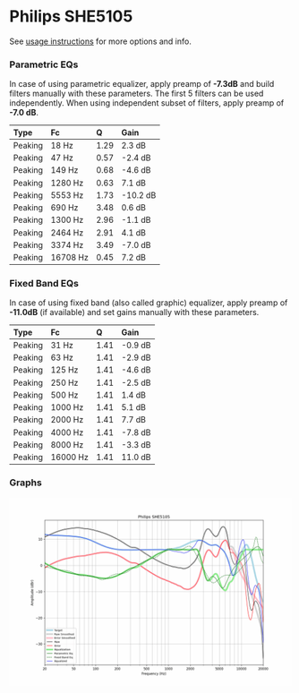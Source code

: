# Philips SHE5105
See [usage instructions](https://github.com/jaakkopasanen/AutoEq#usage) for more options and info.

### Parametric EQs
In case of using parametric equalizer, apply preamp of **-7.3dB** and build filters manually
with these parameters. The first 5 filters can be used independently.
When using independent subset of filters, apply preamp of **-7.0 dB**.

| Type    | Fc       |    Q | Gain     |
|:--------|:---------|:-----|:---------|
| Peaking | 18 Hz    | 1.29 | 2.3 dB   |
| Peaking | 47 Hz    | 0.57 | -2.4 dB  |
| Peaking | 149 Hz   | 0.68 | -4.6 dB  |
| Peaking | 1280 Hz  | 0.63 | 7.1 dB   |
| Peaking | 5553 Hz  | 1.73 | -10.2 dB |
| Peaking | 690 Hz   | 3.48 | 0.6 dB   |
| Peaking | 1300 Hz  | 2.96 | -1.1 dB  |
| Peaking | 2464 Hz  | 2.91 | 4.1 dB   |
| Peaking | 3374 Hz  | 3.49 | -7.0 dB  |
| Peaking | 16708 Hz | 0.45 | 7.2 dB   |

### Fixed Band EQs
In case of using fixed band (also called graphic) equalizer, apply preamp of **-11.0dB**
(if available) and set gains manually with these parameters.

| Type    | Fc       |    Q | Gain    |
|:--------|:---------|:-----|:--------|
| Peaking | 31 Hz    | 1.41 | -0.9 dB |
| Peaking | 63 Hz    | 1.41 | -2.9 dB |
| Peaking | 125 Hz   | 1.41 | -4.6 dB |
| Peaking | 250 Hz   | 1.41 | -2.5 dB |
| Peaking | 500 Hz   | 1.41 | 1.4 dB  |
| Peaking | 1000 Hz  | 1.41 | 5.1 dB  |
| Peaking | 2000 Hz  | 1.41 | 7.7 dB  |
| Peaking | 4000 Hz  | 1.41 | -7.8 dB |
| Peaking | 8000 Hz  | 1.41 | -3.3 dB |
| Peaking | 16000 Hz | 1.41 | 11.0 dB |

### Graphs
![](./Philips%20SHE5105.png)